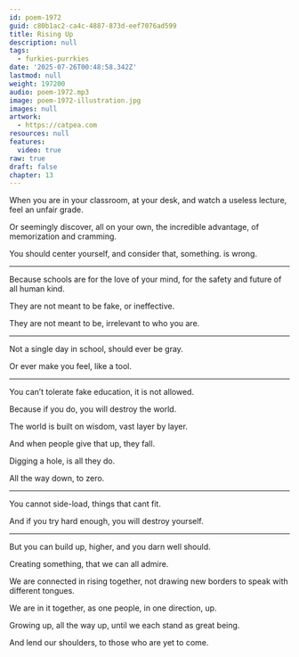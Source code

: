 ```yaml
---
id: poem-1972
guid: c80b1ac2-ca4c-4887-873d-eef7076ad599
title: Rising Up
description: null
tags:
  - furkies-purrkies
date: '2025-07-26T00:48:58.342Z'
lastmod: null
weight: 197200
audio: poem-1972.mp3
image: poem-1972-illustration.jpg
images: null
artwork:
  - https://catpea.com
resources: null
features:
  video: true
raw: true
draft: false
chapter: 13
---
```


When you are in your classroom, at your desk,
and watch a useless lecture, feel an unfair grade.

Or seemingly discover, all on your own, the incredible advantage,
of memorization and cramming.

You should center yourself,
and consider that, something. is wrong.

---

Because schools are for the love of your mind,
for the safety and future of all human kind.

They are not meant to be fake,
or ineffective.

They are not meant to be,
irrelevant to who you are.

---

Not a single day in school,
should ever be gray.

Or ever make you feel,
like a tool.

---

You can’t tolerate fake education,
it is not allowed.

Because if you do,
you will destroy the world.

The world is built on wisdom,
vast layer by layer.

And when people give that up,
they fall.

Digging a hole,
is all they do.

All the way down,
to zero.

---

You cannot side-load,
things that cant fit.

And if you try hard enough,
you will destroy yourself.

---

But you can build up,
higher, and you darn well should.

Creating something,
that we can all admire.

We are connected in rising together,
not drawing new borders to speak with different tongues.

We are in it together,
as one people, in one direction, up.

Growing up, all the way up,
until we each stand as great being.

And lend our shoulders,
to those who are yet to come.
